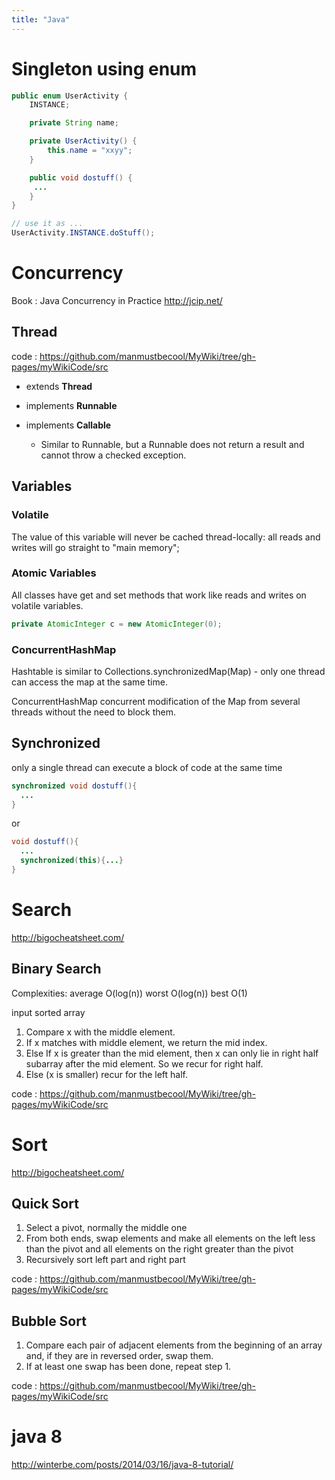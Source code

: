 ```yaml
---
title: "Java"
---
```



# Singleton using enum 

```java
public enum UserActivity {
    INSTANCE;

    private String name;

    private UserActivity() {
        this.name = "xxyy";
    }

    public void dostuff() {
     ...
    }
}

// use it as ...
UserActivity.INSTANCE.doStuff();

```

# Concurrency

Book : Java Concurrency in Practice 
http://jcip.net/

## Thread 

code : https://github.com/manmustbecool/MyWiki/tree/gh-pages/myWikiCode/src

 * extends <b>Thread</b>

 * implements <b>Runnable</b>
 
 * implements <b>Callable</b>

    * Similar to Runnable, but a Runnable does not return a result and cannot throw a checked exception.

## Variables

### Volatile

The value of this variable will never be cached thread-locally: all reads and writes will go straight to "main memory";

### Atomic Variables

All classes have get and set methods that work like reads and writes on volatile variables.
```java
private AtomicInteger c = new AtomicInteger(0);
```

### ConcurrentHashMap

Hashtable is similar to Collections.synchronizedMap(Map) -  only one thread can access the map at the same time. 

ConcurrentHashMap  concurrent modification of the Map from several threads without the need to block them.

## Synchronized

only a single thread can execute a block of code at the same time

```java
synchronized void dostuff(){
  ...
}
```

or

```java
void dostuff(){
  ...
  synchronized(this){...}
}

```

# Search #

http://bigocheatsheet.com/

## Binary Search ##

Complexities: average O(log(n))   worst O(log(n))   best O(1)

input sorted array

  1. Compare x with the middle element.
  1. If x matches with middle element, we return the mid index.
  1. Else If x is greater than the mid element, then x can only lie in right half subarray after the mid element. So we recur for right half.
  1. Else (x is smaller) recur for the left half.


code : https://github.com/manmustbecool/MyWiki/tree/gh-pages/myWikiCode/src


# Sort #

http://bigocheatsheet.com/

## Quick Sort ##

  1. Select a pivot, normally the middle one
  1. From both ends, swap elements and make all elements on the left less than the pivot and all elements on the right greater than the pivot
  1. Recursively sort left part and right part
  
  code : https://github.com/manmustbecool/MyWiki/tree/gh-pages/myWikiCode/src

## Bubble Sort ##

  1. Compare each pair of adjacent elements from the beginning of an array and, if they are in reversed order, swap them.
  1. If at least one swap has been done, repeat step 1.
  
  code : https://github.com/manmustbecool/MyWiki/tree/gh-pages/myWikiCode/src

# java 8 #
http://winterbe.com/posts/2014/03/16/java-8-tutorial/



